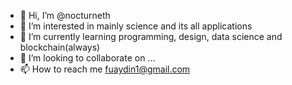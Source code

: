 - 👋 Hi, I’m @nocturneth
- 👀 I’m interested in mainly science and its all applications
- 🌱 I’m currently learning programming, design, data science and blockchain(always)
- 💞️ I’m looking to collaborate on ...
- 📫 How to reach me fuaydin1@gmail.com

<!---
nocturneth/nocturneth is a ✨ special ✨ repository because its `README.md` (this file) appears on your GitHub profile.
You can click the Preview link to take a look at your changes.
--->
